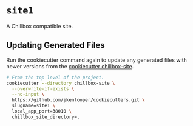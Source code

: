 # `site1`

A Chillbox compatible site.

## Updating Generated Files

Run the cookiecutter command again to update any generated files with newer
versions from the [cookiecutter chillbox-site](https://github.com/jkenlooper/cookiecutters).

```bash
# From the top level of the project.
cookiecutter --directory chillbox-site \
  --overwrite-if-exists \
  --no-input \
  https://github.com/jkenlooper/cookiecutters.git \
  slugname=site1 \
  local_app_port=38010 \
  chillbox_site_directory=.
```

